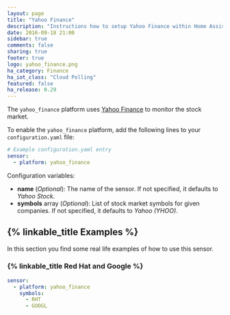 ```yaml
---
layout: page
title: "Yahoo Finance"
description: "Instructions how to setup Yahoo Finance within Home Assistant."
date: 2016-09-18 21:00
sidebar: true
comments: false
sharing: true
footer: true
logo: yahoo_finance.png
ha_category: Finance
ha_iot_class: "Cloud Polling"
featured: false
ha_release: 0.29
---
```


The `yahoo_finance` platform uses [Yahoo Finance](https://finance.yahoo.com/) to monitor the stock market.

To enable the `yahoo_finance` platform, add the following lines to your `configuration.yaml` file:

```yaml
# Example configuration.yaml entry
sensor:
  - platform: yahoo_finance
```

Configuration variables:

- **name** (*Optional*): The name of the sensor. If not specified, it defaults to *Yahoo Stock*.
- **symbols** array (*Optional*): List of stock market symbols for given companies. If not specified, it defaults to *Yahoo (YHOO)*.

## {% linkable_title Examples %}

In this section you find some real life examples of how to use this sensor.

### {% linkable_title Red Hat and Google %}

```yaml
sensor:
  - platform: yahoo_finance
    symbols:
      - RHT
      - GOOGL
```

